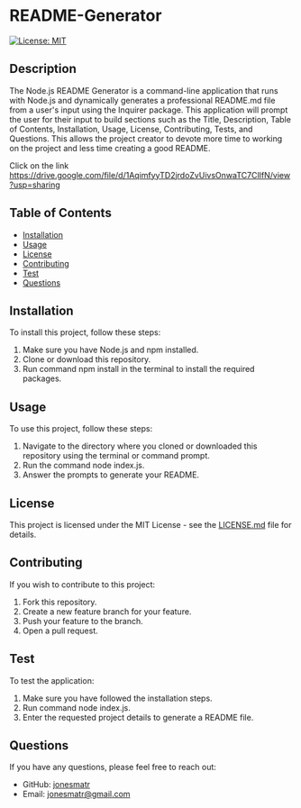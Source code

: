 # README-Generator
[![License: MIT](https://img.shields.io/badge/License-MIT-yellow.svg)](https://opensource.org/licenses/MIT)

## Description
The Node.js README Generator is a command-line application that runs with Node.js and dynamically generates a professional README.md file from a user's input using the Inquirer package. This application will prompt the user for their input to build sections such as the Title, Description, Table of Contents, Installation, Usage, License, Contributing, Tests, and Questions. This allows the project creator to devote more time to working on the project and less time creating a good README.

Click on the link https://drive.google.com/file/d/1AqimfyyTD2jrdoZvUivsOnwaTC7ClIfN/view?usp=sharing 

## Table of Contents
* [Installation](#installation)
* [Usage](#usage)
* [License](#license)
* [Contributing](#contributing)
* [Test](#test)
* [Questions](#questions)

## Installation
To install this project, follow these steps:
1. Make sure you have Node.js and npm installed.
2. Clone or download this repository.
3. Run command npm install in the terminal to install the required packages.

## Usage
To use this project, follow these steps:
1. Navigate to the directory where you cloned or downloaded this repository using the terminal or command prompt.
2. Run the command node index.js.
3. Answer the prompts to generate your README.

## License
This project is licensed under the MIT License - see the [LICENSE.md](https://opensource.org/licenses/MIT) file for details.

## Contributing
If you wish to contribute to this project:
1. Fork this repository.
2. Create a new feature branch for your feature.
3. Push your feature to the branch.
4. Open a pull request.

## Test
To test the application:
1. Make sure you have followed the installation steps.
2. Run command node index.js.
3. Enter the requested project details to generate a README file.

## Questions
If you have any questions, please feel free to reach out:
* GitHub: [jonesmatr](https://github.com/jonesmatr)
* Email: jonesmatr@gmail.com
